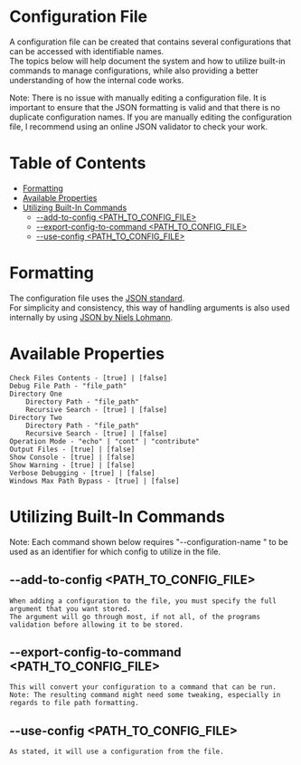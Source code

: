 # Configuration File <!-- omit in toc -->
A configuration file can be created that contains several configurations that can be accessed with identifiable names.  
The topics below will help document the system and how to utilize built-in commands to manage configurations, while also providing a better understanding of how the internal code works.

Note: There is no issue with manually editing a configuration file. It is important to ensure that the JSON formatting is valid and that there is no duplicate configuration names. If you are manually editing the configuration file, I recommend using an online JSON validator to check your work.


# Table of Contents <!-- omit in toc -->
- [Formatting](#formatting)
- [Available Properties](#available-properties)
- [Utilizing Built-In Commands](#utilizing-built-in-commands)
	- [--add-to-config <PATH_TO_CONFIG_FILE>](#--add-to-config-path_to_config_file)
	- [--export-config-to-command <PATH_TO_CONFIG_FILE>](#--export-config-to-command-path_to_config_file)
	- [--use-config <PATH_TO_CONFIG_FILE>](#--use-config-path_to_config_file)

# Formatting
The configuration file uses the [JSON standard](https://www.json.org/json-en.html).  
For simplicity and consistency, this way of handling arguments is also used internally by using [JSON by Niels Lohmann](https://github.com/nlohmann/json).

# Available Properties

```
Check Files Contents - [true] | [false]
Debug File Path - "file_path"
Directory One
	Directory Path - "file_path"
	Recursive Search - [true] | [false]
Directory Two
	Directory Path - "file_path"
	Recursive Search - [true] | [false]
Operation Mode - "echo" | "cont" | "contribute"
Output Files - [true] | [false]
Show Console - [true] | [false]
Show Warning - [true] | [false]
Verbose Debugging - [true] | [false]
Windows Max Path Bypass - [true] | [false]
```

# Utilizing Built-In Commands
Note: Each command shown below requires "--configuration-name <NAME>" to be used as an identifier for which config to utilize in the file.

## --add-to-config <PATH_TO_CONFIG_FILE>  
	When adding a configuration to the file, you must specify the full argument that you want stored.
	The argument will go through most, if not all, of the programs validation before allowing it to be stored.
## --export-config-to-command <PATH_TO_CONFIG_FILE> 
	This will convert your configuration to a command that can be run. 
	Note: The resulting command might need some tweaking, especially in regards to file path formatting.
## --use-config <PATH_TO_CONFIG_FILE>  
	As stated, it will use a configuration from the file.